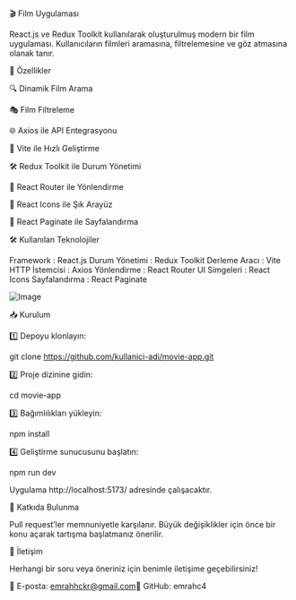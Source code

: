 🎬 Film Uygulaması

React.js ve Redux Toolkit kullanılarak oluşturulmuş modern bir film uygulaması. Kullanıcıların filmleri aramasına, filtrelemesine ve göz atmasına olanak tanır.

🚀 Özellikler

🔍 Dinamik Film Arama

🎭 Film Filtreleme

🌐 Axios ile API Entegrasyonu

🚀 Vite ile Hızlı Geliştirme

🛠️ Redux Toolkit ile Durum Yönetimi

📌 React Router ile Yönlendirme

🎨 React Icons ile Şık Arayüz

📑 React Paginate ile Sayfalandırma

🛠️ Kullanılan Teknolojiler

Framework : React.js
Durum Yönetimi : Redux Toolkit
Derleme Aracı : Vite
HTTP İstemcisi : Axios
Yönlendirme : React Router
UI Simgeleri : React Icons
Sayfalandırma : React Paginate

![Image](https://github.com/user-attachments/assets/0630e331-e550-4a69-80b5-55aba139fa4f)

📥 Kurulum

1️⃣ Depoyu klonlayın:

git clone https://github.com/kullanici-adi/movie-app.git

2️⃣ Proje dizinine gidin:

cd movie-app

3️⃣ Bağımlılıkları yükleyin:

npm install

4️⃣ Geliştirme sunucusunu başlatın:

npm run dev

Uygulama http://localhost:5173/ adresinde çalışacaktır.

🤝 Katkıda Bulunma

Pull request’ler memnuniyetle karşılanır. Büyük değişiklikler için önce bir konu açarak tartışma başlatmanız önerilir.

📩 İletişim

Herhangi bir soru veya öneriniz için benimle iletişime geçebilirsiniz!

📧 E-posta: emrahhckr@gmail.com🔗 GitHub: emrahc4

